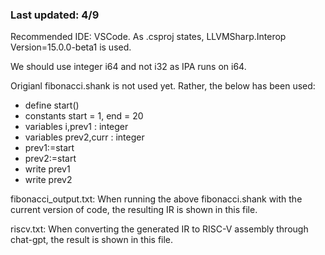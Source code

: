 ### Last updated: 4/9

Recommended IDE: VSCode. As .csproj states, LLVMSharp.Interop Version=15.0.0-beta1 is used.

We should use integer i64 and not i32 as IPA runs on i64.

Origianl fibonacci.shank is not used yet. Rather, the below has been used: 

- define start()
- constants start = 1, end = 20
- variables i,prev1 : integer
- variables prev2,curr : integer
-	 prev1:=start
-	 prev2:=start
-	 write prev1
-	 write prev2

fibonacci_output.txt: When running the above fibonacci.shank with the current version of code, the resulting IR is shown in this file.

riscv.txt: When converting the generated IR to RISC-V assembly through chat-gpt, the result is shown in this file.

